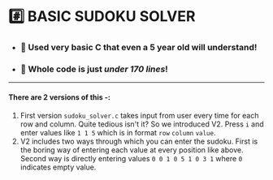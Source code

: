 # #️⃣ __BASIC SUDOKU SOLVER__
* ### 👶 Used very basic C that even a 5 year old will understand!
* ### 🤏 Whole code is just _under 170 lines_!
---
#### There are 2 versions of this -:
1. First version `sudoku_solver.c` takes input from user every time for each row and column. Quite tedious isn't it? So we introduced V2. Press `i` and enter values like `1 1 5` which is in format `row` `column` `value`.
2. V2 includes two ways through which you can enter the sudoku. First is the boring way of entering each value at every position like above. Second way is directly entering values `0 0 1 0 5 1 0 3 1` where `0` indicates empty value.